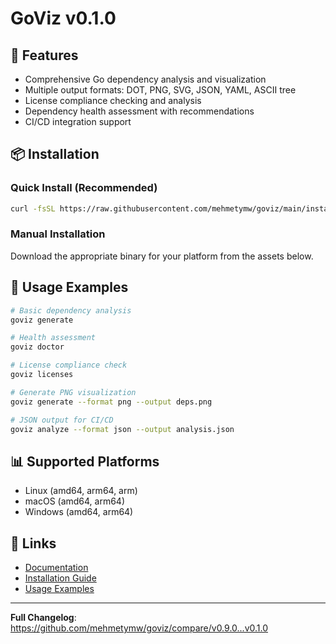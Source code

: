 # GoViz v0.1.0

## 🚀 Features

- Comprehensive Go dependency analysis and visualization
- Multiple output formats: DOT, PNG, SVG, JSON, YAML, ASCII tree
- License compliance checking and analysis
- Dependency health assessment with recommendations
- CI/CD integration support

## 📦 Installation

### Quick Install (Recommended)
```bash
curl -fsSL https://raw.githubusercontent.com/mehmetymw/goviz/main/install.sh | bash
```

### Manual Installation
Download the appropriate binary for your platform from the assets below.

## 🎯 Usage Examples

```bash
# Basic dependency analysis
goviz generate

# Health assessment
goviz doctor

# License compliance check
goviz licenses

# Generate PNG visualization
goviz generate --format png --output deps.png

# JSON output for CI/CD
goviz analyze --format json --output analysis.json
```

## 📊 Supported Platforms

- Linux (amd64, arm64, arm)
- macOS (amd64, arm64) 
- Windows (amd64, arm64)

## 🔗 Links

- [Documentation](https://github.com/mehmetymw/goviz#readme)
- [Installation Guide](https://github.com/mehmetymw/goviz#installation)
- [Usage Examples](https://github.com/mehmetymw/goviz#usage)

---

**Full Changelog**: https://github.com/mehmetymw/goviz/compare/v0.9.0...v0.1.0
